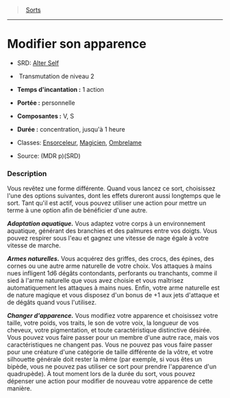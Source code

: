 ﻿---
!SpellItem
Family: SpellHD
Name: Modifier son apparence
AltName: '[Alter Self](srd_spells_alter_self.md)'
Type: Transmutation
Level: 2
CastingTime: 1 action
Range: personnelle
Components: V, S
Duration: concentration, jusqu'à 1 heure
Classes: '[Ensorceleur](hd_sorcerer.md), [Magicien](hd_wizard.md), [Ombrelame](hd_rogue_ombrelame.md)'
Source: (MDR p)(SRD)
Id: spells_hd.md#modifier-son-apparence
ParentLink: spells_hd.md#sorts
ParentName: Sorts
NameLevel: 1
Attributes: {}
---
> [Sorts](hd_spells.md)

---

# Modifier son apparence

- SRD: [Alter Self](srd_spells_alter_self.md)

-  Transmutation de niveau 2

- **Temps d'incantation :** 1 action

- **Portée :** personnelle

- **Composantes :** V, S

- **Durée :** concentration, jusqu'à 1 heure

- Classes: [Ensorceleur](hd_sorcerer.md), [Magicien](hd_wizard.md), [Ombrelame](hd_rogue_ombrelame.md)

- Source: (MDR p)(SRD)

### Description

Vous revêtez une forme différente. Quand vous lancez ce sort, choisissez l'une des options suivantes, dont les effets dureront aussi longtemps que le sort. Tant qu'il est actif, vous pouvez utiliser une action pour mettre un terme à une option afin de bénéficier d'une autre.

**_Adaptation aquatique._** Vous adaptez votre corps à un environnement aquatique, générant des branchies et des palmures entre vos doigts. Vous pouvez respirer sous l'eau et gagnez une vitesse de nage égale à votre vitesse de marche.

**_Armes naturelles._** Vous acquérez des griffes, des crocs, des épines, des cornes ou une autre arme naturelle de votre choix. Vos attaques à mains nues infligent 1d6 dégâts contondants, perforants ou tranchants, comme il sied à l'arme naturelle que vous avez choisie et vous maîtrisez automatiquement les attaques à mains nues. Enfin, votre arme naturelle est de nature magique et vous disposez d'un bonus de +1 aux jets d'attaque et de dégâts quand vous l'utilisez.

**_Changer d'apparence._** Vous modifiez votre apparence et choisissez votre taille, votre poids, vos traits, le son de votre voix, la longueur de vos cheveux, votre pigmentation, et toute caractéristique distinctive désirée. Vous pouvez vous faire passer pour un membre d'une autre race, mais vos caractéristiques ne changent pas. Vous ne pouvez pas vous faire passer pour une créature d'une catégorie de taille différente de la vôtre, et votre silhouette générale doit rester la même (par exemple, si vous êtes un bipède, vous ne pouvez pas utiliser ce sort pour prendre l'apparence d'un quadrupède). À tout moment lors de la durée du sort, vous pouvez dépenser une action pour modifier de nouveau votre apparence de cette manière.

